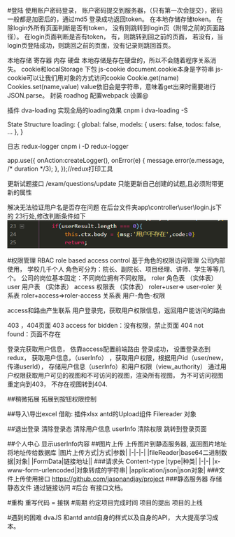 #登陆
使用账户密码登录，
账户密码提交到服务器，（只有第一次会提交），密码一般都是加密后的，通过md5
登录成功返回token。
在本地存储存储token。
在除login外所有页面判断是否有token，
  没有则跳转到login页（附带之前的页面路径）。
在login页面判断是否有token，
  有，则跳转到回之前的页面，
  若没有，当login页登陆成功，则跳回之前的页面，没有记录则跳回首页。

本地存储
寄存器
内存
硬盘
本地存储是存在硬盘的，所以不会随着程序关系消失。
cookie和localStorage
下包 js-cookie
document.cookie本身是字符串
js-cookie可以让我们用对象的方式访问cookie
Cookie.get(name)
Cookies.set(name,value)
value依旧会是字符串，意味着get出来时需要进行JSON.parse。
封装
roadhog 
配置webpack
设置@

插件 dva-loading
实现全局的loading效果
 cnpm i dva-loading -S
 
  State Structure
  loading: {
    global: false,
    models: {
      users: false,
      todos: false,
      ...
    },
  }

日志 redux-logger
cnpm i -D redux-logger

  app.use({
    onAction:createLogger(),
    onError(e) {
      message.error(e.message, /* duration */3);
    },
  });//redux打印工具

更新试题接口
/exam/questions/update
只能更新自己创建的试题,且必须附带更新的属性

解决无法验证用户名是否存在问题
在后台文件夹app\controller\user\login.js下的
 23行处,修改判断条件如下
![解决无法验证用户名是否存在问题](..\img\userp.png)


#权限管理 RBAC
role based access control
基于角色的权限访问管理
公司内部使用，
学校几千个人
角色可分为：院长、副院长、项目经理、讲师、学生等等几个。
公司的岗位基本固定：不同岗位拥有不同权限。
roler 角色表 （实体表）
user  用户表 （实体表）
access  权限表 （实体表）
roler+user=> user-roler  关系表
roler+access=>roler-access 关系表
用户-角色-权限


access和路由产生联系
用户登录完，获取用户权限信息，返回用户能访问的路由

403 ，404页面
403 access for bidden：没有权限，禁止页面
404 not found：页面不存在

登录完获取用户信息， 依靠access配置前端路由
登录成功，
设置登录态到redux，
获取用户信息，（userInfo）
，获取用户权限，根据用户id（user/new，传递userId），
存储用户信息（userInfo）和用户权限（view_authority）
通过用户权限获取用户可见的视图和不可访问的视图，渲染所有视图，
为不可访问视图重定向到403，
不存在视图转到404.

##稍微拓展
拓展到按钮权限控制

##导入\导出excel
借助:
插件xlsx
antd的Upload组件
Filereader 对象

##退出登录
清除登录态
清除用户信息 userInfo
清除权限
跳转到登录页面

##个人中心
显示userInfo内容
##图片上传
上传图片到静态服务器,
返回图片地址
将地址传给数据库
|图片上传方式|方式|参数|
|-|-|-|
|fileReader|base64二进制数据|对象|
|FormData|链接地址||
###请求头 Content-type
|type|种类|
|-|-|
|x-www-form-urlencoded|对象转成的字符串|
|application/json|json对象|
###文件上传使用接口
https://github.com/jasonandjay/project
###静态服务器
存储静态文件
通过链接访问
#后台
有接口文档。

#重构
重写代码 = 接锅
#周期
约定项目完成时间
项目的提出
项目的上线

#遇到的困难
dvaJS 和antd
antd自身的样式以及自身的API， 大大提高学习成本。
